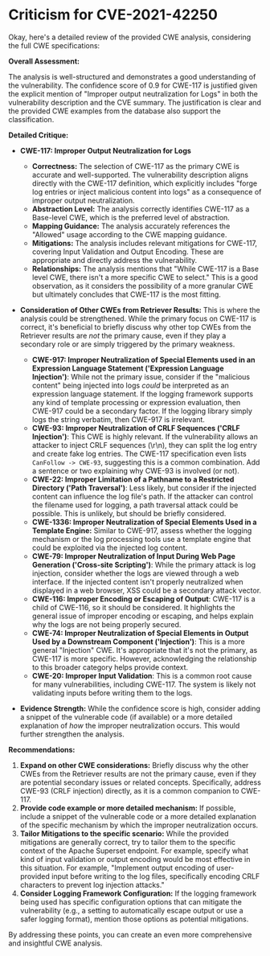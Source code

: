 # Criticism for CVE-2021-42250

Okay, here's a detailed review of the provided CWE analysis, considering the full CWE specifications:

**Overall Assessment:**

The analysis is well-structured and demonstrates a good understanding of the vulnerability.  The confidence score of 0.9 for CWE-117 is justified given the explicit mention of "Improper output neutralization for Logs" in both the vulnerability description and the CVE summary. The justification is clear and the provided CWE examples from the database also support the classification.

**Detailed Critique:**

*   **CWE-117: Improper Output Neutralization for Logs**

    *   **Correctness:**  The selection of CWE-117 as the primary CWE is accurate and well-supported. The vulnerability description aligns directly with the CWE-117 definition, which explicitly includes "forge log entries or inject malicious content into logs" as a consequence of improper output neutralization.
    *   **Abstraction Level:** The analysis correctly identifies CWE-117 as a Base-level CWE, which is the preferred level of abstraction.
    *   **Mapping Guidance:** The analysis accurately references the "Allowed" usage according to the CWE mapping guidance.
    *   **Mitigations:** The analysis includes relevant mitigations for CWE-117, covering Input Validation and Output Encoding. These are appropriate and directly address the vulnerability.
    *   **Relationships:** The analysis mentions that "While CWE-117 is a Base level CWE, there isn't a more specific CWE to select." This is a good observation, as it considers the possibility of a more granular CWE but ultimately concludes that CWE-117 is the most fitting.

*   **Consideration of Other CWEs from Retriever Results:** This is where the analysis could be strengthened. While the primary focus on CWE-117 is correct, it's beneficial to briefly discuss why other top CWEs from the Retriever results are *not* the primary cause, even if they play a secondary role or are simply triggered by the primary weakness.

    *   **CWE-917: Improper Neutralization of Special Elements used in an Expression Language Statement ('Expression Language Injection')**: While not the primary issue, consider if the "malicious content" being injected into logs *could* be interpreted as an expression language statement. If the logging framework supports any kind of template processing or expression evaluation, then CWE-917 could be a secondary factor. If the logging library simply logs the string verbatim, then CWE-917 is irrelevant.
    *   **CWE-93: Improper Neutralization of CRLF Sequences ('CRLF Injection')**: This CWE is highly relevant. If the vulnerability allows an attacker to inject CRLF sequences (\r\n), they can split the log entry and create fake log entries.  The CWE-117 specification even lists `CanFollow -> CWE-93`, suggesting this is a common combination. Add a sentence or two explaining why CWE-93 is involved (or not).
    *   **CWE-22: Improper Limitation of a Pathname to a Restricted Directory ('Path Traversal')**:  Less likely, but consider if the injected content can influence the log file's path. If the attacker can control the filename used for logging, a path traversal attack could be possible. This is unlikely, but should be briefly considered.
    *   **CWE-1336: Improper Neutralization of Special Elements Used in a Template Engine:** Similar to CWE-917, assess whether the logging mechanism or the log processing tools use a template engine that could be exploited via the injected log content.
    *   **CWE-79: Improper Neutralization of Input During Web Page Generation ('Cross-site Scripting')**: While the primary attack is log injection, consider whether the logs are viewed through a web interface. If the injected content isn't properly neutralized when displayed in a web browser, XSS could be a secondary attack vector.
    *   **CWE-116: Improper Encoding or Escaping of Output**: CWE-117 is a child of CWE-116, so it should be considered. It highlights the general issue of improper encoding or escaping, and helps explain why the logs are not being properly secured.
    *   **CWE-74: Improper Neutralization of Special Elements in Output Used by a Downstream Component ('Injection')**: This is a more general "Injection" CWE. It's appropriate that it's not the primary, as CWE-117 is more specific. However, acknowledging the relationship to this broader category helps provide context.
    *   **CWE-20: Improper Input Validation**: This is a common root cause for many vulnerabilities, including CWE-117. The system is likely not validating inputs before writing them to the logs.

*   **Evidence Strength:** While the confidence score is high, consider adding a snippet of the vulnerable code (if available) or a more detailed explanation of *how* the improper neutralization occurs. This would further strengthen the analysis.

**Recommendations:**

1.  **Expand on other CWE considerations:** Briefly discuss why the other CWEs from the Retriever results are not the primary cause, even if they are potential secondary issues or related concepts.  Specifically, address CWE-93 (CRLF injection) directly, as it is a common companion to CWE-117.
2.  **Provide code example or more detailed mechanism:** If possible, include a snippet of the vulnerable code or a more detailed explanation of the specific mechanism by which the improper neutralization occurs.
3.  **Tailor Mitigations to the specific scenario:** While the provided mitigations are generally correct, try to tailor them to the specific context of the Apache Superset endpoint. For example, specify what kind of input validation or output encoding would be most effective in this situation. For example, "Implement output encoding of user-provided input before writing to the log files, specifically encoding CRLF characters to prevent log injection attacks."
4.  **Consider Logging Framework Configuration:**  If the logging framework being used has specific configuration options that can mitigate the vulnerability (e.g., a setting to automatically escape output or use a safer logging format), mention those options as potential mitigations.

By addressing these points, you can create an even more comprehensive and insightful CWE analysis.